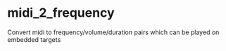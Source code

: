 midi_2_frequency
================

Convert midi to frequency/volume/duration pairs which can be played on embedded targets
